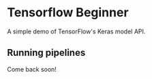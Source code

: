 # Tensorflow Beginner

A simple demo of TensorFlow's Keras model API.

## Running pipelines

Come back soon!